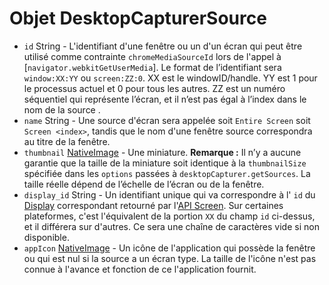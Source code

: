 # Objet DesktopCapturerSource

* `id` String - L'identifiant d'une fenêtre ou un d'un écran qui peut être utilisé comme contrainte `chromeMediaSourceId` lors de l'appel à [`navigator.webkitGetUserMedia`]. Le format de l’identifiant sera `window:XX:YY` ou `screen:ZZ:0`. XX est le windowID/handle. YY est 1 pour le processus actuel et 0 pour tous les autres. ZZ est un numéro séquentiel qui représente l’écran, et il n’est pas égal à l’index dans le nom de la source .
* `name` String - Une source d'écran sera appelée soit `Entire Screen` soit `Screen <index>`, tandis que le nom d'une fenêtre source correspondra au titre de la fenêtre.
* `thumbnail` [NativeImage](../native-image.md) - Une miniature. **Remarque :** Il n’y a aucune garantie que la taille de la miniature soit identique à la `thumbnailSize` spécifiée dans les `options` passées à `desktopCapturer.getSources`. La taille réelle dépend de l’échelle de l’écran ou de la fenêtre.
* `display_id` String - Un identifiant unique qui va correspondre à l' `id` du [Display](display.md) correspondant retourné par l'[API Screen](../screen.md). Sur certaines plateformes, c'est l'équivalent de la portion `XX` du champ `id` ci-dessus, et il différera sur d'autres. Ce sera une chaîne de caractères vide si non disponible.
* `appIcon` [NativeImage](../native-image.md) - Un icône de l'application qui possède la fenêtre ou qui est nul si la source a un écran type. La taille de l'icône n'est pas connue à l'avance et fonction de ce l'application fournit.
